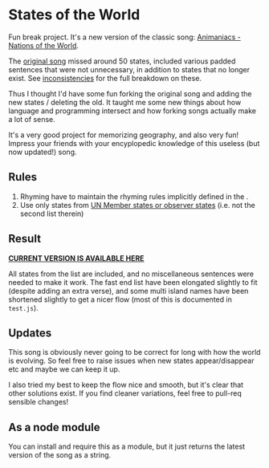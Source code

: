 # States of the World
Fun break project. It's a new version of the classic song: [Animaniacs - Nations of the World](http://www.youtube.com/watch?v=IDtdQ8bTvRc).

The [original song](ORIGINAL.md) missed around 50 states, included various padded sentences that were not unnecessary, in addition to states that no longer exist. See [inconsistencies](INCONSISTENCIES.md) for the full breakdown on these.

Thus I thought I'd have some fun forking the original song and adding the new states / deleting the old. It taught me some new things about how language and programming intersect and how forking songs actually make a lot of sense.

It's a very good project for memorizing geography, and also very fun! Impress your friends with your encyplopedic knowledge of this useless (but now updated!) song.

## Rules

1. Rhyming have to maintain the rhyming rules implicitly defined in the .
2. Use only states from [UN Member states or observer states](http://en.wikipedia.org/wiki/List_of_sovereign_states) (i.e. not the second list therein)

## Result
**[CURRENT VERSION IS AVAILABLE HERE](2013.md)**

All states from the list are included, and no miscellaneous sentences were needed to make it work. The fast end list have been elongated slightly to fit (despite adding an extra verse), and some multi island names have been shortened slightly to get a nicer flow (most of this is documented in `test.js`).

## Updates
This song is obviously never going to be correct for long with how the world is evolving. So feel free to raise issues when new states appear/disappear etc and maybe we can keep it up.

I also tried my best to keep the flow nice and smooth, but it's clear that other solutions exist. If you find cleaner variations, feel free to pull-req sensible changes!

## As a node module
You can install and require this as a module, but it just returns the latest version of the song as a string.
